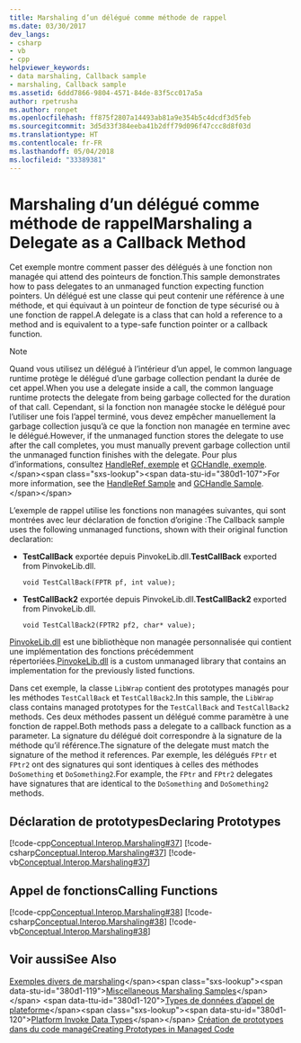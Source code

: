 ```yaml
---
title: Marshaling d’un délégué comme méthode de rappel
ms.date: 03/30/2017
dev_langs:
- csharp
- vb
- cpp
helpviewer_keywords:
- data marshaling, Callback sample
- marshaling, Callback sample
ms.assetid: 6ddd7866-9804-4571-84de-83f5cc017a5a
author: rpetrusha
ms.author: ronpet
ms.openlocfilehash: ff875f2807a14493ab81a9e354b5c4dcdf3d5feb
ms.sourcegitcommit: 3d5d33f384eeba41b2dff79d096f47ccc8d8f03d
ms.translationtype: HT
ms.contentlocale: fr-FR
ms.lasthandoff: 05/04/2018
ms.locfileid: "33389381"
---
```

# <a name="marshaling-a-delegate-as-a-callback-method"></a><span data-ttu-id="380d1-102">Marshaling d’un délégué comme méthode de rappel</span><span class="sxs-lookup"><span data-stu-id="380d1-102">Marshaling a Delegate as a Callback Method</span></span>
<span data-ttu-id="380d1-103">Cet exemple montre comment passer des délégués à une fonction non managée qui attend des pointeurs de fonction.</span><span class="sxs-lookup"><span data-stu-id="380d1-103">This sample demonstrates how to pass delegates to an unmanaged function expecting function pointers.</span></span> <span data-ttu-id="380d1-104">Un délégué est une classe qui peut contenir une référence à une méthode, et qui équivaut à un pointeur de fonction de type sécurisé ou à une fonction de rappel.</span><span class="sxs-lookup"><span data-stu-id="380d1-104">A delegate is a class that can hold a reference to a method and is equivalent to a type-safe function pointer or a callback function.</span></span>  
  
> [!NOTE]
>  <span data-ttu-id="380d1-105">Quand vous utilisez un délégué à l’intérieur d’un appel, le common language runtime protège le délégué d’une garbage collection pendant la durée de cet appel.</span><span class="sxs-lookup"><span data-stu-id="380d1-105">When you use a delegate inside a call, the common language runtime protects the delegate from being garbage collected for the duration of that call.</span></span> <span data-ttu-id="380d1-106">Cependant, si la fonction non managée stocke le délégué pour l’utiliser une fois l’appel terminé, vous devez empêcher manuellement la garbage collection jusqu’à ce que la fonction non managée en termine avec le délégué.</span><span class="sxs-lookup"><span data-stu-id="380d1-106">However, if the unmanaged function stores the delegate to use after the call completes, you must manually prevent garbage collection until the unmanaged function finishes with the delegate.</span></span> <span data-ttu-id="380d1-107">Pour plus d’informations, consultez [HandleRef, exemple](https://msdn.microsoft.com/library/ab23b04e-1d53-4ec7-b27a-e892d9298959(v=vs.100)) et [GCHandle, exemple](https://msdn.microsoft.com/library/6acce798-0385-4ded-a790-77da842c113f(v=vs.100)).</span><span class="sxs-lookup"><span data-stu-id="380d1-107">For more information, see the [HandleRef Sample](https://msdn.microsoft.com/library/ab23b04e-1d53-4ec7-b27a-e892d9298959(v=vs.100)) and [GCHandle Sample](https://msdn.microsoft.com/library/6acce798-0385-4ded-a790-77da842c113f(v=vs.100)).</span></span>  
  
 <span data-ttu-id="380d1-108">L’exemple de rappel utilise les fonctions non managées suivantes, qui sont montrées avec leur déclaration de fonction d’origine :</span><span class="sxs-lookup"><span data-stu-id="380d1-108">The Callback sample uses the following unmanaged functions, shown with their original function declaration:</span></span>  
  
-   <span data-ttu-id="380d1-109">**TestCallBack** exportée depuis PinvokeLib.dll.</span><span class="sxs-lookup"><span data-stu-id="380d1-109">**TestCallBack** exported from PinvokeLib.dll.</span></span>  
  
    ```  
    void TestCallBack(FPTR pf, int value);  
    ```  
  
-   <span data-ttu-id="380d1-110">**TestCallBack2** exportée depuis PinvokeLib.dll.</span><span class="sxs-lookup"><span data-stu-id="380d1-110">**TestCallBack2** exported from PinvokeLib.dll.</span></span>  
  
    ```  
    void TestCallBack2(FPTR2 pf2, char* value);  
    ```  
  
 <span data-ttu-id="380d1-111">[PinvokeLib.dll](https://msdn.microsoft.com/library/5d1438d7-9946-489d-8ede-6c694a08f614(v=vs.100)) est une bibliothèque non managée personnalisée qui contient une implémentation des fonctions précédemment répertoriées.</span><span class="sxs-lookup"><span data-stu-id="380d1-111">[PinvokeLib.dll](https://msdn.microsoft.com/library/5d1438d7-9946-489d-8ede-6c694a08f614(v=vs.100)) is a custom unmanaged library that contains an implementation for the previously listed functions.</span></span>  
  
 <span data-ttu-id="380d1-112">Dans cet exemple, la classe `LibWrap` contient des prototypes managés pour les méthodes `TestCallBack` et `TestCallBack2`.</span><span class="sxs-lookup"><span data-stu-id="380d1-112">In this sample, the `LibWrap` class contains managed prototypes for the `TestCallBack` and `TestCallBack2` methods.</span></span> <span data-ttu-id="380d1-113">Ces deux méthodes passent un délégué comme paramètre à une fonction de rappel.</span><span class="sxs-lookup"><span data-stu-id="380d1-113">Both methods pass a delegate to a callback function as a parameter.</span></span> <span data-ttu-id="380d1-114">La signature du délégué doit correspondre à la signature de la méthode qu’il référence.</span><span class="sxs-lookup"><span data-stu-id="380d1-114">The signature of the delegate must match the signature of the method it references.</span></span> <span data-ttu-id="380d1-115">Par exemple, les délégués `FPtr` et `FPtr2` ont des signatures qui sont identiques à celles des méthodes `DoSomething` et `DoSomething2`.</span><span class="sxs-lookup"><span data-stu-id="380d1-115">For example, the `FPtr` and `FPtr2` delegates have signatures that are identical to the `DoSomething` and `DoSomething2` methods.</span></span>  
  
## <a name="declaring-prototypes"></a><span data-ttu-id="380d1-116">Déclaration de prototypes</span><span class="sxs-lookup"><span data-stu-id="380d1-116">Declaring Prototypes</span></span>  
 [!code-cpp[Conceptual.Interop.Marshaling#37](../../../samples/snippets/cpp/VS_Snippets_CLR/conceptual.interop.marshaling/cpp/callback.cpp#37)]
 [!code-csharp[Conceptual.Interop.Marshaling#37](../../../samples/snippets/csharp/VS_Snippets_CLR/conceptual.interop.marshaling/cs/callback.cs#37)]
 [!code-vb[Conceptual.Interop.Marshaling#37](../../../samples/snippets/visualbasic/VS_Snippets_CLR/conceptual.interop.marshaling/vb/callback.vb#37)]  
  
## <a name="calling-functions"></a><span data-ttu-id="380d1-117">Appel de fonctions</span><span class="sxs-lookup"><span data-stu-id="380d1-117">Calling Functions</span></span>  
 [!code-cpp[Conceptual.Interop.Marshaling#38](../../../samples/snippets/cpp/VS_Snippets_CLR/conceptual.interop.marshaling/cpp/callback.cpp#38)]
 [!code-csharp[Conceptual.Interop.Marshaling#38](../../../samples/snippets/csharp/VS_Snippets_CLR/conceptual.interop.marshaling/cs/callback.cs#38)]
 [!code-vb[Conceptual.Interop.Marshaling#38](../../../samples/snippets/visualbasic/VS_Snippets_CLR/conceptual.interop.marshaling/vb/callback.vb#38)]  
  
## <a name="see-also"></a><span data-ttu-id="380d1-118">Voir aussi</span><span class="sxs-lookup"><span data-stu-id="380d1-118">See Also</span></span>  
 <span data-ttu-id="380d1-119">[Exemples divers de marshaling](https://msdn.microsoft.com/library/a915c948-54e9-4d0f-a525-95a77fd8ed70(v=vs.100))</span><span class="sxs-lookup"><span data-stu-id="380d1-119">[Miscellaneous Marshaling Samples](https://msdn.microsoft.com/library/a915c948-54e9-4d0f-a525-95a77fd8ed70(v=vs.100))</span></span>  
 <span data-ttu-id="380d1-120">[Types de données d’appel de plateforme](https://msdn.microsoft.com/library/16014d9f-d6bd-481e-83f0-df11377c550f(v=vs.100))</span><span class="sxs-lookup"><span data-stu-id="380d1-120">[Platform Invoke Data Types](https://msdn.microsoft.com/library/16014d9f-d6bd-481e-83f0-df11377c550f(v=vs.100))</span></span>  
 [<span data-ttu-id="380d1-121">Création de prototypes dans du code managé</span><span class="sxs-lookup"><span data-stu-id="380d1-121">Creating Prototypes in Managed Code</span></span>](creating-prototypes-in-managed-code.md)

